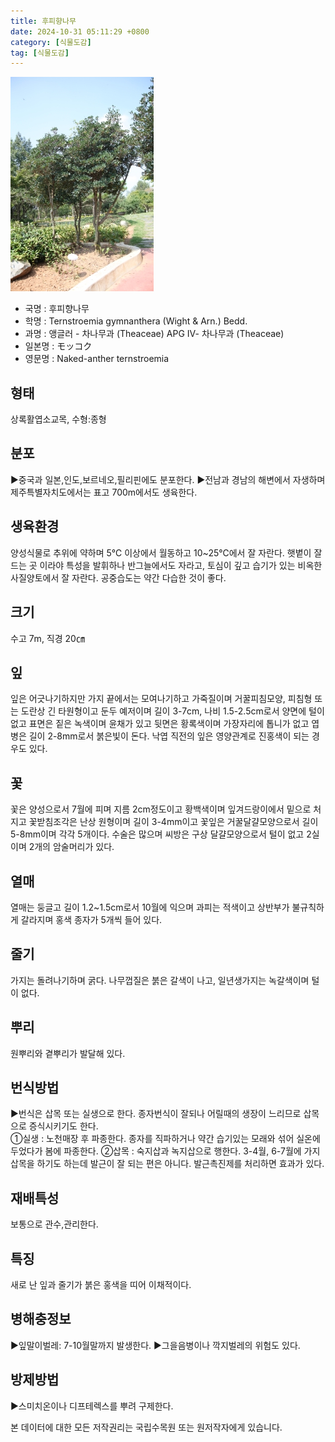 ```yaml
---
title: 후피향나무
date: 2024-10-31 05:11:29 +0800
category: [식물도감]
tag: [식물도감]
---
```




![후피향나무](/assets/img/fileUpload/plants/basic/Theaceae/Ternstroemia/10970/10970_7_th2.JPG)
- 국명 : 후피향나무
- 학명 : Ternstroemia gymnanthera (Wight & Arn.) Bedd.
- 과명 : 앵글러 - 차나무과 (Theaceae) APG Ⅳ- 차나무과 (Theaceae)
- 일본명 : モッコク
- 영문명 : Naked-anther ternstroemia


## 형태
상록활엽소교목, 수형:종형
## 분포
▶중국과 일본,인도,보르네오,필리핀에도 분포한다.
▶전남과 경남의 해변에서 자생하며 제주특별자치도에서는 표고 700m에서도 생육한다.
## 생육환경
양성식물로 추위에 약하며 5℃ 이상에서 월동하고 10~25℃에서 잘 자란다. 햇볕이 잘 드는 곳 이라야 특성을 발휘하나 반그늘에서도 자라고, 토심이 깊고 습기가 있는 비옥한 사질양토에서 잘 자란다. 공중습도는 약간 다습한 것이 좋다.
## 크기
수고 7m, 직경 20㎝
## 잎
잎은 어긋나기하지만 가지 끝에서는 모여나기하고 가죽질이며 거꿀피침모양, 피침형 또는 도란상 긴 타원형이고 둔두 예저이며 길이 3-7cm, 나비 1.5-2.5cm로서 양면에 털이 없고 표면은 짙은 녹색이며 윤채가 있고 뒷면은 황록색이며 가장자리에 톱니가 없고 엽병은 길이 2-8mm로서 붉은빛이 돈다. 낙엽 직전의 잎은 영양관계로 진홍색이 되는 경우도 있다.
## 꽃
꽃은 양성으로서 7월에 피며 지름 2cm정도이고 황백색이며 잎겨드랑이에서 밑으로 처지고 꽃받침조각은 난상 원형이며 길이 3-4mm이고 꽃잎은 거꿀달걀모양으로서 길이 5-8mm이며 각각 5개이다. 수술은 많으며 씨방은 구상 달걀모양으로서 털이 없고 2실이며 2개의 암술머리가 있다.
## 열매
열매는 둥글고 길이 1.2~1.5cm로서 10월에 익으며 과피는 적색이고 상반부가 불규칙하게 갈라지며 홍색 종자가 5개씩 들어 있다.
## 줄기
가지는 돌려나기하며 굵다. 나무껍질은 붉은 갈색이 나고, 일년생가지는 녹갈색이며 털이 없다.
## 뿌리
원뿌리와 곁뿌리가 발달해 있다.
## 번식방법
▶번식은 삽목 또는 실생으로 한다. 종자번식이 잘되나 어릴때의 생장이 느리므로 삽목으로 증식시키기도 한다.  
①실생 : 노천매장 후 파종한다. 종자를 직파하거나 약간 습기있는 모래와 섞어 실온에 두었다가 봄에 파종한다. 
②삽목 : 숙지삽과 녹지삽으로 행한다. 3-4월, 6-7월에 가지삽목을 하기도 하는데 발근이 잘 되는 편은 아니다. 발근촉진제를 처리하면 효과가 있다.
## 재배특성
보통으로 관수,관리한다.
## 특징
새로 난 잎과 줄기가 붉은 홍색을 띠어 이채적이다.
## 병해충정보
▶잎말이벌레: 7-10월말까지 발생한다. 
▶그을음병이나 깍지벌레의 위험도 있다.
## 방제방법
▶스미치온이나 디프테렉스를 뿌려 구제한다.






본 데이터에 대한 모든 저작권리는 국립수목원 또는 원저작자에게 있습니다.
